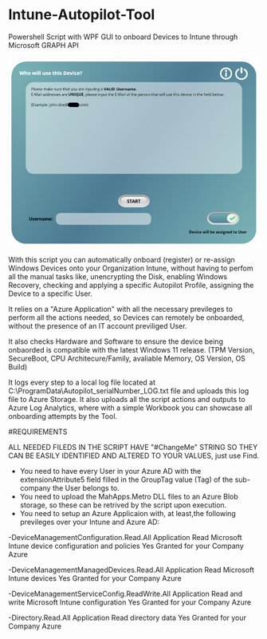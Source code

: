 # Intune-Autopilot-Tool
Powershell Script with WPF GUI to onboard Devices to Intune through Microsoft GRAPH API

![alt text](https://github.com/Joaogcp/Intune-Autopilot-Tool/blob/main/GUI_Screenshot.jpg?raw=true)

With this script you can automatically onboard (register) or re-assign Windows Devices onto your Organization Intune, without having to perfom all the manual tasks like, unencrypting the Disk, enabling Windows Recovery, checking and applying a specific Autopilot Profile, assigning the Device to a specific User.

It relies on a "Azure Application" with all the necessary previleges to perform all the actions needed, so Devices can remotely be onboarded, without the presence of an IT account previliged User.

It also checks Hardware and Software to ensure the device being onbaorded is compatible with the latest Windows 11 release.
(TPM Version, SecureBoot, CPU Architecure/Family, avaliable Memory, OS Version, OS Build)

It logs every step to a local log file located at C:\ProgramData\Autopilot_serialNumber_LOG.txt file and uploads this log file to Azure Storage.
It also uploads all the script actions and outputs to Azure Log Analytics, where with a simple Workbook you can showcase all onboarding attempts by the Tool.

#REQUIREMENTS

ALL NEEDED FILEDS IN THE SCRIPT HAVE "#ChangeMe" STRING SO THEY CAN BE EASILY IDENTIFIED AND ALTERED TO YOUR VALUES, just use Find.
- You need to have every User in your Azure AD with the extensionAttribute5 field filled in the GroupTag value (Tag) of the sub-company the User belongs to.
- You need to upload the MahApps.Metro DLL files to an Azure Blob storage, so these can be retrived by the script upon execution.
- You need to setup an Azure Applicaion with, at least,the following previleges over your Intune and Azure AD:

 -DeviceManagementConfiguration.Read.All
Application
Read Microsoft Intune device configuration and policies
Yes
Granted for your Company Azure

 -DeviceManagementManagedDevices.Read.All
Application
Read Microsoft Intune devices
Yes
Granted for your Company Azure

 -DeviceManagementServiceConfig.ReadWrite.All
Application
Read and write Microsoft Intune configuration
Yes
Granted for your Company Azure

 -Directory.Read.All
Application
Read directory data
Yes
Granted for your Company Azure
